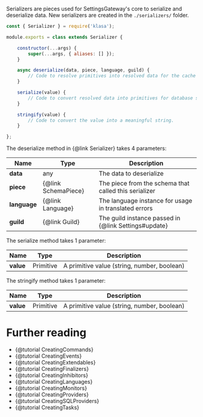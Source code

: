 Serializers are pieces used for SettingsGateway's core to serialize and deserialize data. New serializers are created in the `./serializers/` folder.

```javascript
const { Serializer } = require('klasa');

module.exports = class extends Serializer {

	constructor(...args) {
		super(...args, { aliases: [] });
	}

	async deserialize(data, piece, language, guild) {
		// Code to resolve primitives into resolved data for the cache
	}

	serialize(value) {
		// Code to convert resolved data into primitives for database storage
	}

	stringify(value) {
		// Code to convert the value into a meaningful string.
	}

};
```

The deserialize method in {@link Serializer} takes 4 parameters:

| Name         | Type                | Description                                           |
| ------------ | ------------------- | ----------------------------------------------------- |
| **data**     | any                 | The data to deserialize                               |
| **piece**    | {@link SchemaPiece} | The piece from the schema that called this serializer |
| **language** | {@link Language}    | The language instance for usage in translated errors  |
| **guild**    | {@link Guild}       | The guild instance passed in {@link Settings#update}  |

The serialize method takes 1 parameter:

| Name      | Type      | Description                                 |
| --------- | --------- | ------------------------------------------- |
| **value** | Primitive | A primitive value (string, number, boolean) |

The stringify method takes 1 parameter:

| Name      | Type      | Description                                 |
| --------- | --------- | ------------------------------------------- |
| **value** | Primitive | A primitive value (string, number, boolean) |

# Further reading

- {@tutorial CreatingCommands}
- {@tutorial CreatingEvents}
- {@tutorial CreatingExtendables}
- {@tutorial CreatingFinalizers}
- {@tutorial CreatingInhibitors}
- {@tutorial CreatingLanguages}
- {@tutorial CreatingMonitors}
- {@tutorial CreatingProviders}
- {@tutorial CreatingSQLProviders}
- {@tutorial CreatingTasks}
